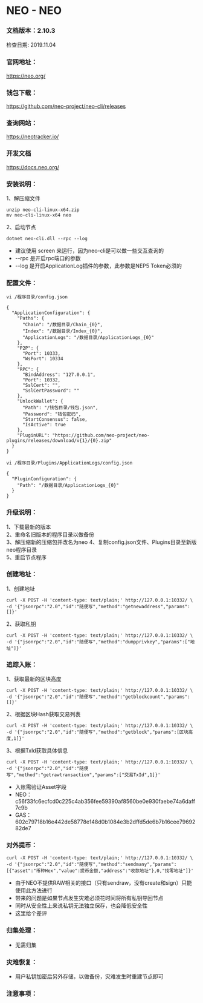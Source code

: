 # NEO - NEO

### 文档版本：2.10.3
检查日期: 2019.11.04

### 官网地址：
https://neo.org/

### 钱包下载：
https://github.com/neo-project/neo-cli/releases

### 查询网站：
https://neotracker.io/

### 开发文档
https://docs.neo.org/

### 安装说明：
1、解压缩文件
```
unzip neo-cli-linux-x64.zip
mv neo-cli-linux-x64 neo
```

2、启动节点
```
dotnet neo-cli.dll --rpc --log
```
* 建议使用 screen 来运行，因为neo-cli是可以做一些交互查询的
* --rpc 是开启rpc端口的参数
* --log 是开启ApplicationLog插件的参数，此参数是NEP5 Token必须的

### 配置文件：
```
vi /程序目录/config.json
```
```
{
  "ApplicationConfiguration": {
    "Paths": {
      "Chain": "/数据目录/Chain_{0}",
      "Index": "/数据目录/Index_{0}",
      "ApplicationLogs": "/数据目录/ApplicationLogs_{0}"
    },
    "P2P": {
      "Port": 10333,
      "WsPort": 10334
    },
    "RPC": {
      "BindAddress": "127.0.0.1",
      "Port": 10332,
      "SslCert": "",
      "SslCertPassword": ""
    },
    "UnlockWallet": {
      "Path": "/钱包目录/钱包.json",
      "Password": "钱包密码",
      "StartConsensus": false,
      "IsActive": true
    },
    "PluginURL": "https://github.com/neo-project/neo-plugins/releases/download/v{1}/{0}.zip"
  }
}
```
```
vi /程序目录/Plugins/ApplicationLogs/config.json
```
```
{
  "PluginConfiguration": {
    "Path": "/数据目录/ApplicationLogs_{0}"
  }
}
```

### 升级说明：
1、下载最新的版本  
2、重命名旧版本的程序目录以做备份  
3、解压缩新的压缩包并改名为neo
4、复制config.json文件、Plugins目录至新版neo程序目录  
5、重启节点程序

### 创建地址：
1、创建地址
```
curl -X POST -H 'content-type: text/plain;' http://127.0.0.1:10332/ \
-d '{"jsonrpc":"2.0","id":"随便写","method":"getnewaddress","params":[]}'  
```
2、获取私钥
```
curl -X POST -H 'content-type: text/plain;' http://127.0.0.1:10332/ \
-d '{"jsonrpc":"2.0","id":"随便写","method":"dumpprivkey","params":["地址"]}'
```

### 追踪入账：
1、获取最新的区块高度
```
curl -X POST -H 'content-type: text/plain;' http://127.0.0.1:10332/ \
-d '{"jsonrpc":"2.0","id":"随便写","method":"getblockcount","params":[]}'  
```
2、根据区块Hash获取交易列表
```
curl -X POST -H 'content-type: text/plain;' http://127.0.0.1:10332/ \
-d '{"jsonrpc":"2.0","id":"随便写","method":"getblock","params":[区块高度,1]}'  
```
3、根据TxId获取具体信息
```
curl -X POST -H 'content-type: text/plain;' http://127.0.0.1:10332/ \
-d '{"jsonrpc":"2.0","id":"随便写","method":"getrawtransaction","params":["交易TxId",1]}'  
```
* 入账需验证Asset字段
* NEO：c56f33fc6ecfcd0c225c4ab356fee59390af8560be0e930faebe74a6daff7c9b
* GAS：602c79718b16e442de58778e148d0b1084e3b2dffd5de6b7b16cee7969282de7

### 对外提币：
```
curl -X POST -H 'content-type: text/plain;' http://127.0.0.1:10332/ \
-d '{"jsonrpc":"2.0","id":"随便写","method":"sendmany","params":[{"asset":"币种Hex","value":提币金额,"address":"收款地址"},0,"找零地址"]}'  
```
* 由于NEO不提供RAW相关的接口（只有sendraw，没有create和sign）只能使用此方法进行
* 带来的问题是如果节点发生灾难必须花时间将所有私钥导回节点
* 同时从安全性上来说私钥无法独立保存，也会降低安全性
* 这里给个差评

### 归集处理：
* 无需归集

### 灾难恢复：
* 用户私钥加密后另外存储，以做备份，灾难发生时重建节点即可

### 注意事项：
